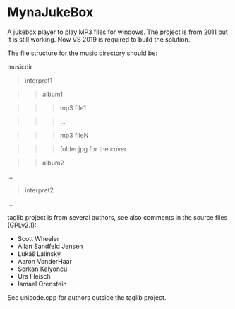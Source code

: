 # MynaJukeBox
A jukebox player to play MP3 files for windows. The project is from 2011 but it is still working. Now VS 2019 is required to build the solution.

The file structure for the music directory should be:

musicdir </br>
> interpret1 </br>

>> album1 </br>

>>> mp3 file1 </br>

>>> ... </br>

>>> mp3 fileN </br>

>>> folder.jpg for the cover</br>

>> album2 </br>

...</br>

> interpret2 </br>

... </br>

taglib project is from several authors, see also comments in the source files (GPLv2.1):

- Scott Wheeler
- Allan Sandfeld Jensen
- Lukáš Lalinský
- Aaron VonderHaar
- Serkan Kalyoncu
- Urs Fleisch
- Ismael Orenstein

See unicode.cpp for authors outside the taglib project.

